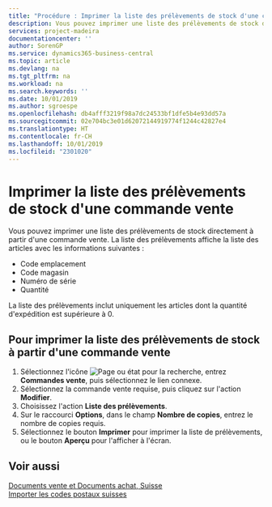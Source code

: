 ```yaml
---
title: "Procédure : Imprimer la liste des prélèvements de stock d'une commande vente"
description: Vous pouvez imprimer une liste des prélèvements de stock directement à partir d'une commande vente.
services: project-madeira
documentationcenter: ''
author: SorenGP
ms.service: dynamics365-business-central
ms.topic: article
ms.devlang: na
ms.tgt_pltfrm: na
ms.workload: na
ms.search.keywords: ''
ms.date: 10/01/2019
ms.author: sgroespe
ms.openlocfilehash: db4afff3219f98a7dc24533bf1dfe5b4e93dd57a
ms.sourcegitcommit: 02e704bc3e01d62072144919774f1244c42827e4
ms.translationtype: HT
ms.contentlocale: fr-CH
ms.lasthandoff: 10/01/2019
ms.locfileid: "2301020"
---
```

# <a name="print-an-inventory-picking-list-from-a-sales-order"></a>Imprimer la liste des prélèvements de stock d'une commande vente
Vous pouvez imprimer une liste des prélèvements de stock directement à partir d'une commande vente. La liste des prélèvements affiche la liste des articles avec les informations suivantes :  

- Code emplacement  
- Code magasin  
- Numéro de série  
- Quantité  

La liste des prélèvements inclut uniquement les articles dont la quantité d'expédition est supérieure à 0.  

## <a name="to-print-an-inventory-picking-list-from-a-sales-order"></a>Pour imprimer la liste des prélèvements de stock à partir d'une commande vente  

1.  Sélectionnez l'icône ![Page ou état pour la recherche](../../media/ui-search/search_small.png "Page ou état pour la recherche"), entrez **Commandes vente**, puis sélectionnez le lien connexe.  
2.  Sélectionnez la commande vente requise, puis cliquez sur l'action **Modifier**.  
3.  Choisissez l'action **Liste des prélèvements**.  
4.  Sur le raccourci **Options**, dans le champ **Nombre de copies**, entrez le nombre de copies requis.  
5.  Sélectionnez le bouton **Imprimer** pour imprimer la liste de prélèvements, ou le bouton **Aperçu** pour l'afficher à l'écran.  

## <a name="see-also"></a>Voir aussi  
 [Documents vente et Documents achat, Suisse](swiss-purchase-documents-and-sales-documents.md)   
 [Importer les codes postaux suisses](how-to-import-swiss-post-codes.md)   
 
